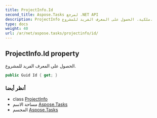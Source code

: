 ```yaml
---
title: ProjectInfo.Id
second_title: Aspose.Tasks لمرجع .NET API
description: ProjectInfo ملكية. الحصول على المعرف الفريد للمشروع.
type: docs
weight: 40
url: /ar/net/aspose.tasks/projectinfo/id/
---
```

## ProjectInfo.Id property

الحصول على المعرف الفريد للمشروع.

```csharp
public Guid Id { get; }
```

### أنظر أيضا

* class [ProjectInfo](../)
* مساحة الاسم [Aspose.Tasks](../../projectinfo/)
* المجسم [Aspose.Tasks](../../../)


